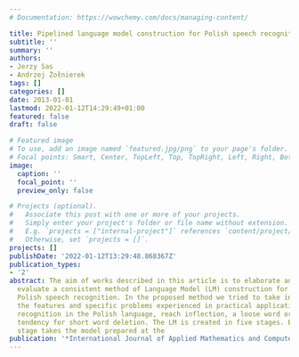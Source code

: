 ```yaml
---
# Documentation: https://wowchemy.com/docs/managing-content/

title: Pipelined language model construction for Polish speech recognition
subtitle: ''
summary: ''
authors:
- Jerzy Sas
- Andrzej Żołnierek
tags: []
categories: []
date: 2013-01-01
lastmod: 2022-01-12T14:29:49+01:00
featured: false
draft: false

# Featured image
# To use, add an image named `featured.jpg/png` to your page's folder.
# Focal points: Smart, Center, TopLeft, Top, TopRight, Left, Right, BottomLeft, Bottom, BottomRight.
image:
  caption: ''
  focal_point: ''
  preview_only: false

# Projects (optional).
#   Associate this post with one or more of your projects.
#   Simply enter your project's folder or file name without extension.
#   E.g. `projects = ["internal-project"]` references `content/project/deep-learning/index.md`.
#   Otherwise, set `projects = []`.
projects: []
publishDate: '2022-01-12T13:29:48.868367Z'
publication_types:
- '2'
abstract: The aim of works described in this article is to elaborate and experimentally
  evaluate a consistent method of Language Model (LM) construction for the sake of
  Polish speech recognition. In the proposed method we tried to take into account
  the features and specific problems experienced in practical applications of speech
  recognition in the Polish language, reach inflection, a loose word order and the
  tendency for short word deletion. The LM is created in five stages. Each successive
  stage takes the model prepared at the
publication: '*International Journal of Applied Mathematics and Computer Science*'
---
```

